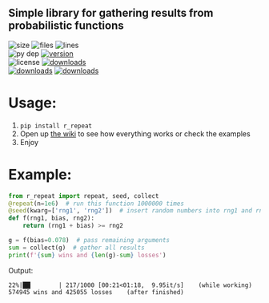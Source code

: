 ## Simple library for gathering results from probabilistic functions

![size](https://img.shields.io/github/repo-size/aonodensetsu/r_repeat?label=size) ![files](https://img.shields.io/github/directory-file-count/aonodensetsu/r_repeat) ![lines](https://img.shields.io/tokei/lines/github/aonodensetsu/r_repeat)   
![py dep](https://img.shields.io/pypi/pyversions/r-repeat) [![version](https://img.shields.io/pypi/v/r-repeat)](https://pypi.org/project/r-repeat/0.1.1/)  
![license](https://img.shields.io/pypi/l/r-repeat) [![downloads](https://img.shields.io/badge/releases-here-green?logo=pypi)](https://pypi.org/project/r-repeat/#history)  
[![downloads](https://img.shields.io/badge/wiki-here-pink)](https://github.com/Aonodensetsu/r_repeat/blob/main/WIKI.md) [![downloads](https://img.shields.io/badge/changelog-here-pink)](https://github.com/Aonodensetsu/r_repeat/blob/main/CHANGELOG.md)  

# Usage:
1. `pip install r_repeat`
2. Open up [the wiki](https://github.com/Aonodensetsu/r_repeat/blob/main/WIKI.md) to see how everything works or check the examples
3. Enjoy

# Example:
```python
from r_repeat import repeat, seed, collect
@repeat(n=1e6)  # run this function 1000000 times
@seed(kwarg=['rng1', 'rng2'])  # insert random numbers into rng1 and rng2
def f(rng1, bias, rng2):
	return (rng1 + bias) >= rng2

g = f(bias=0.078)  # pass remaining arguments
sum = collect(g)  # gather all results
print(f'{sum} wins and {len(g)-sum} losses')
```
Output:
```
22%|██▏       | 217/1000 [00:21<01:18,  9.95it/s]    (while working)
574945 wins and 425055 losses    (after finished)
```
